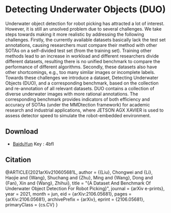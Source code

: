 # Detecting Underwater Objects (DUO)


Underwater object detection for robot picking has attracted a lot
of interest. However, it is still an unsolved problem due to several
challenges. We take steps towards making it more realistic by addressing
the following challenges. Firstly, the currently available datasets 
basically lack the test set annotations, causing researchers must
compare their method with other SOTAs on a self-divided test set 
(from the training set). Training other methods lead to an increase
in workload and different researchers divide different datasets, 
resulting there is no unified benchmark to compare the performance 
of different algorithms. Secondly, these datasets also have other 
shortcomings, e.g., too many similar images or incomplete labels. 
Towards these challenges we introduce a dataset, Detecting Underwater
Objects (DUO), and a corresponding benchmark, based on the collection
and re-annotation of all relevant datasets. DUO contains a collection
of diverse underwater images with more rational annotations. 
The corresponding benchmark provides indicators of both efficiency 
and accuracy of SOTAs (under the MMDtection framework) for academic 
research and industrial applications, where JETSON AGX XAVIER is 
used to assess detector speed to simulate the robot-embedded environment.
## Download

* [BaiduYun](https://pan.baidu.com/s/1Be8zc9UdR_Pdsyotg_vR2Q) Key : 4bfl

## Citation 
@ARTICLE{2021arXiv210605681L,
       author = {{Liu}, Chongwei and {Li}, Haojie and {Wang}, Shuchang and {Zhu}, Ming and {Wang}, Dong and {Fan}, Xin and {Wang}, Zhihui},
        title = "{A Dataset And Benchmark Of Underwater Object Detection For Robot Picking}",
      journal = {arXiv e-prints},
         year = 2021,
        month = jun,
          eid = {arXiv:2106.05681},
        pages = {arXiv:2106.05681},
archivePrefix = {arXiv},
       eprint = {2106.05681},
 primaryClass = {cs.CV}
}




